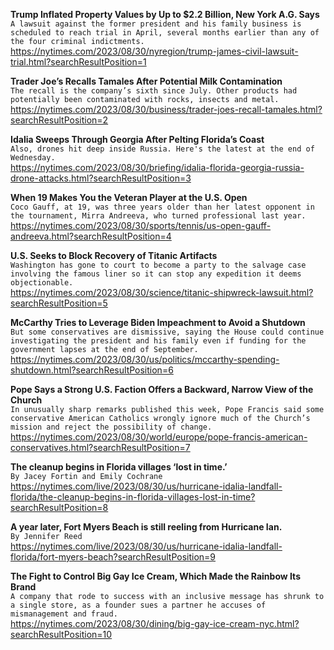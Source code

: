**Trump Inflated Property Values by Up to $2.2 Billion, New York A.G. Says**\
`A lawsuit against the former president and his family business is scheduled to reach trial in April, several months earlier than any of the four criminal indictments.`\
https://nytimes.com/2023/08/30/nyregion/trump-james-civil-lawsuit-trial.html?searchResultPosition=1

**Trader Joe’s Recalls Tamales After Potential Milk Contamination**\
`The recall is the company’s sixth since July. Other products had potentially been contaminated with rocks, insects and metal.`\
https://nytimes.com/2023/08/30/business/trader-joes-recall-tamales.html?searchResultPosition=2

**Idalia Sweeps Through Georgia After Pelting Florida’s Coast**\
`Also, drones hit deep inside Russia. Here's the latest at the end of Wednesday.`\
https://nytimes.com/2023/08/30/briefing/idalia-florida-georgia-russia-drone-attacks.html?searchResultPosition=3

**When 19 Makes You the Veteran Player at the U.S. Open**\
`Coco Gauff, at 19, was three years older than her latest opponent in the tournament, Mirra Andreeva, who turned professional last year.`\
https://nytimes.com/2023/08/30/sports/tennis/us-open-gauff-andreeva.html?searchResultPosition=4

**U.S. Seeks to Block Recovery of Titanic Artifacts**\
`Washington has gone to court to become a party to the salvage case involving the famous liner so it can stop any expedition it deems objectionable.`\
https://nytimes.com/2023/08/30/science/titanic-shipwreck-lawsuit.html?searchResultPosition=5

**McCarthy Tries to Leverage Biden Impeachment to Avoid a Shutdown**\
`But some conservatives are dismissive, saying the House could continue investigating the president and his family even if funding for the government lapses at the end of September.`\
https://nytimes.com/2023/08/30/us/politics/mccarthy-spending-shutdown.html?searchResultPosition=6

**Pope Says a Strong U.S. Faction Offers a Backward, Narrow View of the Church**\
`In unusually sharp remarks published this week, Pope Francis said some conservative American Catholics wrongly ignore much of the Church’s mission and reject the possibility of change.`\
https://nytimes.com/2023/08/30/world/europe/pope-francis-american-conservatives.html?searchResultPosition=7

**The cleanup begins in Florida villages ‘lost in time.’**\
`By Jacey Fortin and Emily Cochrane`\
https://nytimes.com/live/2023/08/30/us/hurricane-idalia-landfall-florida/the-cleanup-begins-in-florida-villages-lost-in-time?searchResultPosition=8

**A year later, Fort Myers Beach is still reeling from Hurricane Ian.**\
`By Jennifer Reed`\
https://nytimes.com/live/2023/08/30/us/hurricane-idalia-landfall-florida/fort-myers-beach?searchResultPosition=9

**The Fight to Control Big Gay Ice Cream, Which Made the Rainbow Its Brand**\
`A company that rode to success with an inclusive message has shrunk to a single store, as a founder sues a partner he accuses of mismanagement and fraud.`\
https://nytimes.com/2023/08/30/dining/big-gay-ice-cream-nyc.html?searchResultPosition=10


